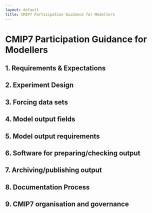 ```yaml
---
layout: default
title: CMIP7 Participation Guidance for Modellers
---
```


# CMIP7 Participation Guidance for Modellers

## 1. Requirements & Expectations
## 2.  Experiment Design
## 3.  Forcing data sets
## 4.  Model output fields
## 5. Model output requirements
## 6.  Software for preparing/checking output
## 7.  Archiving/publishing output
## 8.  Documentation Process
## 9.  CMIP7 organisation and governance